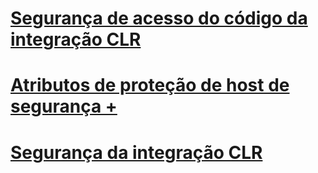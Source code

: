 # [Segurança de acesso do código da integração CLR](clr-integration-code-access-security.md)

# [Atributos de proteção de host de segurança +](../../../relational-databases/clr-integration-security-host-protection-attributes/host-protection-attributes-and-clr-integration-programming.md)

# [Segurança da integração CLR](clr-integration-security.md)
